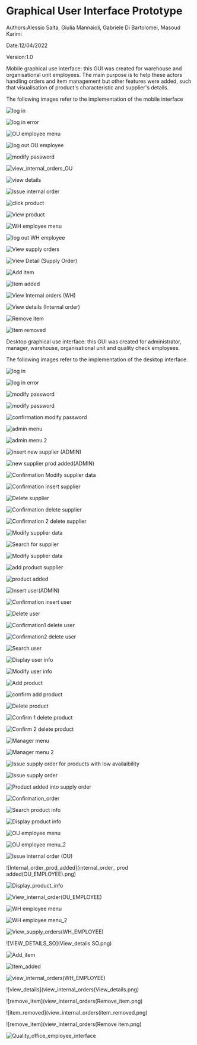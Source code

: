 # Graphical User Interface Prototype  

Authors:Alessio Salta, Giulia Mannaioli, Gabriele Di Bartolomei, Masoud Karimi

Date:12/04/2022

Version:1.0

Mobile graphical use interface: this GUI was created for warehouse and organisational unit employees. The main purpose is to help these actors handling orders and item management but other features were added, such that visualisation of product's characteristic and supplier's details.

The following images refer to the implementation of the mobile interface

![log in](Mobile_GUI_screenshots/log_in.png)

![log in error](Mobile_GUI_screenshots/log_in_error.png)

![OU employee menu](Mobile_GUI_screenshots/log_in.png)

![log out OU employee](Mobile_GUI_screenshots/logoutWH_employee_menu.png)

![modify password](Mobile_GUI_screenshots/modify_password.png)

![view_internal_orders_OU](Mobile_GUI_screenshots/View_Internal_orders_OU.png)

![view details](Mobile_GUI_screenshots/view_details.png)

![Issue internal order](Mobile_GUI_screenshots/Issue_internal_orders.png)

![click product](Mobile_GUI_screenshots/click_product.png)

![View product](Mobile_GUI_screenshots/VIEW_Product1.png)

![WH employee menu](Mobile_GUI_screenshots/WH_employee_menu.png)

![log out WH employee](Mobile_GUI_screenshots/logoutWH_employee_menu.png)

![View supply orders](Mobile_GUI_screenshots/View_supply_orders.png)

![View Detail (Supply Order)](Mobile_GUI_screenshots/view_details_SO.png)

![Add item](Mobile_GUI_screenshots/Add_item.png)

![Item added](Mobile_GUI_screenshots/Item_added.png)

![View Internal orders (WH)](Mobile_GUI_screenshots/View_internal_orders_WH.png)

![View details (Internal order)](Mobile_GUI_screenshots/view_details_IO.png)

![Remove item](Mobile_GUI_screenshots/remove_item.png)

![Item removed](Mobile_GUI_screenshots/item_removed.png)

Desktop graphical use interface: this GUI was created for administrator, manager, warehouse, organisational unit and quality check employees.

The following images refer to the implementation of the desktop interface.


![log in](./Desktop_GUI_sceenshots/login_page_1.png)

![log in error](./Desktop_GUI_sceenshots/login_page_error_message.png)

![modify password](./Desktop_GUI_sceenshots/modify_password(generic).png)

![modify password](Desktop_GUI_screenshots/modify_password(generic).png)

![confirmation modify password](./Desktop_GUI_sceenshots/Confirmation_Modify_password.png)

![admin menu](./Desktop_GUI_sceenshots/Admin_menu.png)

![admin menu 2](./Desktop_GUI_sceenshots/Admin_menu_2.png)

![insert new supplier (ADMIN)](./Desktop_GUI_sceenshots/Insert_new_supplier(ADMIN).png)

![new supplier prod added(ADMIN)](./Desktop_GUI_sceenshots/new_supplier_prod_added(ADMIN).png)

![Confirmation Modify supplier data](./Desktop_GUI_sceenshots/Confirmation_Modify_supplier_data.png)

![Confirmation insert supplier](./Desktop_GUI_sceenshots/Insert_new_supplier(ADMIN).png)

![Delete supplier](./Desktop_GUI_sceenshots/Delete_supplier_in_the_system(ADMIN).png)

![Confirmation delete supplier](Desktop_GUI_screenshots/Confirmation_delete_supplier_1.png)

![Confirmation 2 delete supplier](Desktop_GUI_screenshots/Confirmation_delete_supplier_2.png)

![Modify supplier data](Desktop_GUI_screenshots/Modify_supplier_data.png)

![Search for supplier](Desktop_GUI_screenshots/Search_for_supplier.png)

![Modify supplier data](Desktop_GUI_screenshots/Modifying_supplier_data.png)

![add product supplier](Desktop_GUI_screenshots/add_prod_supplier_data.png)

![product added](Desktop_GUI_screenshots/prod_added_supplier.png)

![Insert user(ADMIN)](Desktop_GUI_screenshots/Insert_user_in_the_system(ADMIN).png)

![Confirmation insert user](Desktop_GUI_screenshots/Confirmation_insert_user.png)

![Delete user](Desktop_GUI_screenshots/Delete_user_in_the_system(ADMIN).png)

![Confirmation1 delete user](Desktop_GUI_screenshots/Confirmation_delete_user_1.png)

![Confirmation2 delete user](Desktop_GUI_screenshots/Confirmation_delete_user_2.png)

![Search user](Desktop_GUI_screenshots/Search_user(ADMIN).png)

![Display user info](Desktop_GUI_screenshots/Display_user_info(ADMIN).png)

![Modify user info](Desktop_GUI_screenshots/Modify_user_info(ADMIN).png)

![Add product](Desktop_GUI_screenshots/Add_product(ADMIN).png)

![confirm add product](Desktop_GUI_screenshots/Confirmation_add_product_to_catalog.png)

![Delete product](Desktop_GUI_screenshots/Delete_product(ADMIN).png)

![Confirm 1 delete product](Desktop_GUI_screenshots/Confirmation_delete_product_from_catalog_1.png)

![Confirm 2 delete product](Desktop_GUI_screenshots/Confirmation_delete_product_from_catalog_2.png)

![Manager menu](Desktop_GUI_screenshots/Manager_menu.png)

![Manager menu 2](Desktop_GUI_screenshots/Manager_menu2.png)

![Issue supply order for products with low availaibility](Desktop_GUI_screenshots/lowAvail_Issue_supply_order.png)

![Issue supply order](Desktop_GUI_screenshots/Issue_supply_order.png)

![Product added into supply order](Desktop_GUI_screenshots/supply_order_prod_added(MANAGER).png)


![Confirmation_order](Desktop_GUI_screenshots/Confirmation_order.png)

![Search product info](Desktop_GUI_screenshots/Search_product_info(MANAGER).png)

![Display product info](Desktop_GUI_screenshots/Display_product_info.png)

![OU employee menu](OU_EMPLOYEE_MENU.png)

![OU employee menu_2](OU_EMPLOYEE_MENU_2.png)

![Issue internal order (OU)](Issue_internal_order(OU_EMPLOYEE).png)

![Internal_order_prod_added](internal_order_ prod added(OU_EMPLOYEE).png)

![Display_product_info](Display_product_info.png)

![View_internal_order(OU_EMPLOYEE)](View_internal_order(OU_EMPLOYEE).png)

![WH employee menu](WH_EMPLOYEE_MENU.png)

![WH employee menu_2](WH_EMPLOYEE_MENU_2.png)

![View_supply_orders(WH_EMPLOYEE)](View_supply_orders(WH_EMPLOYEE).png)

![VIEW_DETAILS_SO](View_details SO.png)

![Add_item](Add_item.png)

![Item_added](item_added.png)

![view_internal_orders(WH_EMPLOYEE)](view_internal_orders(WH_EMPLOYEE).png)

![view_details](view_internal_orders(View_details.png)

![remove_item](view_internal_orders(Remove_item.png)

![item_removed](view_internal_orders(item_removed.png)

![remove_item](view_internal_orders(Remove item.png)

![Quality_office_employee_interface](Quality_office_employee_interface.png)































